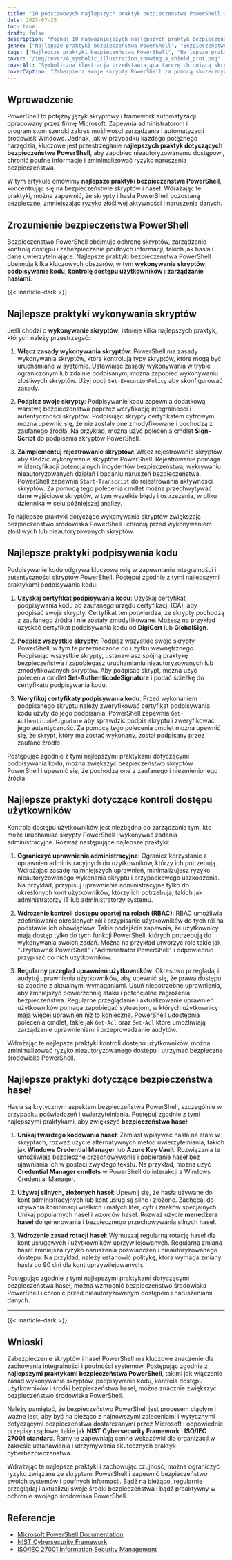 ```yaml
---
title: "10 podstawowych najlepszych praktyk bezpieczeństwa PowerShell w zakresie ochrony skryptów"
date: 2023-07-25
toc: true
draft: false
description: "Poznaj 10 najważniejszych najlepszych praktyk bezpieczeństwa PowerShell w celu ochrony skryptów, haseł i poufnych informacji. Zwiększ bezpieczeństwo swojego środowiska PowerShell i chroń się przed nieautoryzowanym dostępem i potencjalnymi naruszeniami bezpieczeństwa."
genre: ["Najlepsze praktyki bezpieczeństwa PowerShell", "Bezpieczeństwo skryptów", "Bezpieczeństwo haseł", "Bezpieczeństwo IT", "Cyberbezpieczeństwo", "Administracja systemem Windows", "Automatyzacja", "Bezpieczne kodowanie", "Bezpieczeństwo sieci", "Ochrona danych"]
tags: ["Najlepsze praktyki bezpieczeństwa PowerShell", "Najlepsze praktyki dotyczące bezpieczeństwa haseł PowerShell", "najlepsze praktyki dotyczące zabezpieczania i korzystania z PowerShell", "zasady wykonywania skryptów", "podpisywanie kodu", "kontrola dostępu użytkowników", "bezpieczeństwo hasła", "zakodowane hasła", "silne hasła", "zasady rotacji haseł", "Zabezpieczanie skryptów PowerShell", "ochrona haseł w PowerShell", "zarządzanie wykonywaniem skryptów w PowerShell", "zabezpieczanie poufnych informacji w PowerShell", "Zwiększanie bezpieczeństwa PowerShell"]
cover: "/img/cover/A_symbolic_illustration_showing_a_shield_prot.png"
coverAlt: "Symboliczna ilustracja przedstawiająca tarczę chroniącą skrypt PowerShell."
coverCaption: "Zabezpiecz swoje skrypty PowerShell za pomocą skutecznych praktyk bezpieczeństwa."
---
```


## Wprowadzenie

PowerShell to potężny język skryptowy i framework automatyzacji opracowany przez firmę Microsoft. Zapewnia administratorom i programistom szeroki zakres możliwości zarządzania i automatyzacji środowisk Windows. Jednak, jak w przypadku każdego potężnego narzędzia, kluczowe jest przestrzeganie **najlepszych praktyk dotyczących bezpieczeństwa PowerShell**, aby zapobiec nieautoryzowanemu dostępowi, chronić poufne informacje i zminimalizować ryzyko naruszenia bezpieczeństwa.

W tym artykule omówimy **najlepsze praktyki bezpieczeństwa PowerShell**, koncentrując się na bezpieczeństwie skryptów i haseł. Wdrażając te praktyki, można zapewnić, że skrypty i hasła PowerShell pozostaną bezpieczne, zmniejszając ryzyko złośliwej aktywności i naruszenia danych.

## Zrozumienie bezpieczeństwa PowerShell

Bezpieczeństwo PowerShell obejmuje ochronę skryptów, zarządzanie kontrolą dostępu i zabezpieczanie poufnych informacji, takich jak hasła i dane uwierzytelniające. Najlepsze praktyki bezpieczeństwa PowerShell obejmują kilka kluczowych obszarów, w tym **wykonywanie skryptów**, **podpisywanie kodu**, **kontrolę dostępu użytkowników** i **zarządzanie hasłami**.

{{< inarticle-dark >}}

## Najlepsze praktyki wykonywania skryptów

Jeśli chodzi o **wykonywanie skryptów**, istnieje kilka najlepszych praktyk, których należy przestrzegać:

1. **Włącz zasady wykonywania skryptów**: PowerShell ma zasady wykonywania skryptów, które kontrolują typy skryptów, które mogą być uruchamiane w systemie. Ustawiając zasady wykonywania w trybie ograniczonym lub zdalnie podpisanym, można zapobiec wykonywaniu złośliwych skryptów. Użyj opcji `Set-ExecutionPolicy` aby skonfigurować zasady.

2. **Podpisz swoje skrypty**: Podpisywanie kodu zapewnia dodatkową warstwę bezpieczeństwa poprzez weryfikację integralności i autentyczności skryptów. Podpisując skrypty certyfikatem cyfrowym, można upewnić się, że nie zostały one zmodyfikowane i pochodzą z zaufanego źródła. Na przykład, można użyć polecenia cmdlet **Sign-Script** do podpisania skryptów PowerShell.

3. **Zaimplementuj rejestrowanie skryptów**: Włącz rejestrowanie skryptów, aby śledzić wykonywanie skryptów PowerShell. Rejestrowanie pomaga w identyfikacji potencjalnych incydentów bezpieczeństwa, wykrywaniu nieautoryzowanych działań i badaniu naruszeń bezpieczeństwa. PowerShell zapewnia `Start-Transcript` do rejestrowania aktywności skryptów. Za pomocą tego polecenia cmdlet można przechwytywać dane wyjściowe skryptów, w tym wszelkie błędy i ostrzeżenia, w pliku dziennika w celu późniejszej analizy.

Te najlepsze praktyki dotyczące wykonywania skryptów zwiększają bezpieczeństwo środowiska PowerShell i chronią przed wykonywaniem złośliwych lub nieautoryzowanych skryptów.

## Najlepsze praktyki podpisywania kodu

Podpisywanie kodu odgrywa kluczową rolę w zapewnianiu integralności i autentyczności skryptów PowerShell. Postępuj zgodnie z tymi najlepszymi praktykami podpisywania kodu:

1. **Uzyskaj certyfikat podpisywania kodu**: Uzyskaj certyfikat podpisywania kodu od zaufanego urzędu certyfikacji (CA), aby podpisać swoje skrypty. Certyfikat ten potwierdza, że skrypty pochodzą z zaufanego źródła i nie zostały zmodyfikowane. Możesz na przykład uzyskać certyfikat podpisywania kodu od **DigiCert** lub **GlobalSign**.

2. **Podpisz wszystkie skrypty**: Podpisz wszystkie swoje skrypty PowerShell, w tym te przeznaczone do użytku wewnętrznego. Podpisując wszystkie skrypty, ustanawiasz spójną praktykę bezpieczeństwa i zapobiegasz uruchamianiu nieautoryzowanych lub zmodyfikowanych skryptów. Aby podpisać skrypt, można użyć polecenia cmdlet **Set-AuthenticodeSignature** i podać ścieżkę do certyfikatu podpisywania kodu.

3. **Weryfikuj certyfikaty podpisywania kodu**: Przed wykonaniem podpisanego skryptu należy zweryfikować certyfikat podpisywania kodu użyty do jego podpisania. PowerShell zapewnia `Get-AuthenticodeSignature` aby sprawdzić podpis skryptu i zweryfikować jego autentyczność. Za pomocą tego polecenia cmdlet można upewnić się, że skrypt, który ma zostać wykonany, został podpisany przez zaufane źródło.

Postępując zgodnie z tymi najlepszymi praktykami dotyczącymi podpisywania kodu, można zwiększyć bezpieczeństwo skryptów PowerShell i upewnić się, że pochodzą one z zaufanego i niezmienionego źródła.

## Najlepsze praktyki dotyczące kontroli dostępu użytkowników

Kontrola dostępu użytkowników jest niezbędna do zarządzania tym, kto może uruchamiać skrypty PowerShell i wykonywać zadania administracyjne. Rozważ następujące najlepsze praktyki:

1. **Ograniczyć uprawnienia administracyjne**: Ogranicz korzystanie z uprawnień administracyjnych do użytkowników, którzy ich potrzebują. Wdrażając zasadę najmniejszych uprawnień, minimalizujesz ryzyko nieautoryzowanego wykonania skryptu i przypadkowego uszkodzenia. Na przykład, przypisuj uprawnienia administracyjne tylko do określonych kont użytkowników, którzy ich potrzebują, takich jak administratorzy IT lub administratorzy systemu.

2. **Wdrożenie kontroli dostępu opartej na rolach (RBAC)**: RBAC umożliwia zdefiniowanie określonych ról i przypisanie użytkowników do tych ról na podstawie ich obowiązków. Takie podejście zapewnia, że użytkownicy mają dostęp tylko do tych funkcji PowerShell, których potrzebują do wykonywania swoich zadań. Można na przykład utworzyć role takie jak "Użytkownik PowerShell" i "Administrator PowerShell" i odpowiednio przypisać do nich użytkowników.

3. **Regularny przegląd uprawnień użytkowników**: Okresowo przeglądaj i audytuj uprawnienia użytkowników, aby upewnić się, że prawa dostępu są zgodne z aktualnymi wymaganiami. Usuń niepotrzebne uprawnienia, aby zmniejszyć powierzchnię ataku i potencjalne zagrożenia bezpieczeństwa. Regularne przeglądanie i aktualizowanie uprawnień użytkowników pomaga zapobiegać sytuacjom, w których użytkownicy mają więcej uprawnień niż to konieczne. PowerShell udostępnia polecenia cmdlet, takie jak `Get-Acl` oraz `Set-Acl` które umożliwiają zarządzanie uprawnieniami i przeprowadzanie audytów.

Wdrażając te najlepsze praktyki kontroli dostępu użytkowników, można zminimalizować ryzyko nieautoryzowanego dostępu i utrzymać bezpieczne środowisko PowerShell.

## Najlepsze praktyki dotyczące bezpieczeństwa haseł

Hasła są krytycznym aspektem bezpieczeństwa PowerShell, szczególnie w przypadku poświadczeń i uwierzytelniania. Postępuj zgodnie z tymi najlepszymi praktykami, aby zwiększyć **bezpieczeństwo haseł**:

1. **Unikaj twardego kodowania haseł**: Zamiast wpisywać hasła na stałe w skryptach, rozważ użycie alternatywnych metod uwierzytelniania, takich jak **Windows Credential Manager** lub **Azure Key Vault**. Rozwiązania te umożliwiają bezpieczne przechowywanie i pobieranie haseł bez ujawniania ich w postaci zwykłego tekstu. Na przykład, można użyć **Credential Manager cmdlets** w PowerShell do interakcji z Windows Credential Manager.

2. **Używaj silnych, złożonych haseł**: Upewnij się, że hasła używane do kont administracyjnych lub kont usług są silne i złożone. Zachęcaj do używania kombinacji wielkich i małych liter, cyfr i znaków specjalnych. Unikaj popularnych haseł i wzorców haseł. Rozważ użycie **menedżera haseł** do generowania i bezpiecznego przechowywania silnych haseł.

3. **Wdrożenie zasad rotacji haseł**: Wymuszaj regularną rotację haseł dla kont usługowych i użytkowników uprzywilejowanych. Regularna zmiana haseł zmniejsza ryzyko naruszenia poświadczeń i nieautoryzowanego dostępu. Na przykład, należy ustanowić politykę, która wymaga zmiany hasła co 90 dni dla kont uprzywilejowanych.

Postępując zgodnie z tymi najlepszymi praktykami dotyczącymi bezpieczeństwa haseł, można wzmocnić bezpieczeństwo środowiska PowerShell i chronić przed nieautoryzowanym dostępem i naruszeniami danych.

______

{{< inarticle-dark >}}

## Wnioski

Zabezpieczenie skryptów i haseł PowerShell ma kluczowe znaczenie dla zachowania integralności i poufności systemów. Postępując zgodnie z **najlepszymi praktykami bezpieczeństwa PowerShell**, takimi jak włączenie zasad wykonywania skryptów, podpisywanie kodu, kontrola dostępu użytkowników i środki bezpieczeństwa haseł, można znacznie zwiększyć bezpieczeństwo środowiska PowerShell.

Należy pamiętać, że bezpieczeństwo PowerShell jest procesem ciągłym i ważne jest, aby być na bieżąco z najnowszymi zaleceniami i wytycznymi dotyczącymi bezpieczeństwa dostarczanymi przez Microsoft i odpowiednie przepisy rządowe, takie jak **NIST Cybersecurity Framework** i **ISO/IEC 27001 standard**. Ramy te zapewniają cenne wskazówki dla organizacji w zakresie ustanawiania i utrzymywania skutecznych praktyk cyberbezpieczeństwa.

Wdrażając te najlepsze praktyki i zachowując czujność, można ograniczyć ryzyko związane ze skryptami PowerShell i zapewnić bezpieczeństwo swoich systemów i poufnych informacji. Bądź na bieżąco, regularnie przeglądaj i aktualizuj swoje środki bezpieczeństwa i bądź proaktywny w ochronie swojego środowiska PowerShell.

## Referencje

- [Microsoft PowerShell Documentation](https://docs.microsoft.com/powershell/)
- [NIST Cybersecurity Framework](https://www.nist.gov/cyberframework)
- [ISO/IEC 27001 Information Security Management](https://www.iso.org/isoiec-27001-information-security.html)
